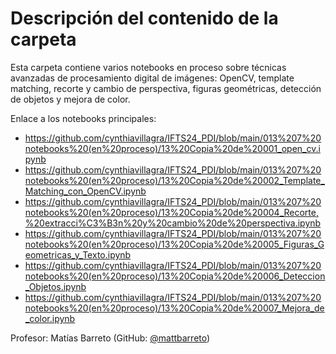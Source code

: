 # Descripción del contenido de la carpeta
Esta carpeta contiene varios notebooks en proceso sobre técnicas avanzadas de procesamiento digital de imágenes: OpenCV, template matching, recorte y cambio de perspectiva, figuras geométricas, detección de objetos y mejora de color.

Enlace a los notebooks principales:
- https://github.com/cynthiavillagra/IFTS24_PDI/blob/main/013%207%20notebooks%20(en%20proceso)/13%20Copia%20de%20001_open_cv.ipynb
- https://github.com/cynthiavillagra/IFTS24_PDI/blob/main/013%207%20notebooks%20(en%20proceso)/13%20Copia%20de%20002_Template_Matching_con_OpenCV.ipynb
- https://github.com/cynthiavillagra/IFTS24_PDI/blob/main/013%207%20notebooks%20(en%20proceso)/13%20Copia%20de%20004_Recorte,%20extracci%C3%B3n%20y%20cambio%20de%20perspectiva.ipynb
- https://github.com/cynthiavillagra/IFTS24_PDI/blob/main/013%207%20notebooks%20(en%20proceso)/13%20Copia%20de%20005_Figuras_Geometricas_y_Texto.ipynb
- https://github.com/cynthiavillagra/IFTS24_PDI/blob/main/013%207%20notebooks%20(en%20proceso)/13%20Copia%20de%20006_Deteccion_Objetos.ipynb
- https://github.com/cynthiavillagra/IFTS24_PDI/blob/main/013%207%20notebooks%20(en%20proceso)/13%20Copia%20de%20007_Mejora_de_color.ipynb

Profesor: Matías Barreto (GitHub: [@mattbarreto](https://github.com/mattbarreto))
